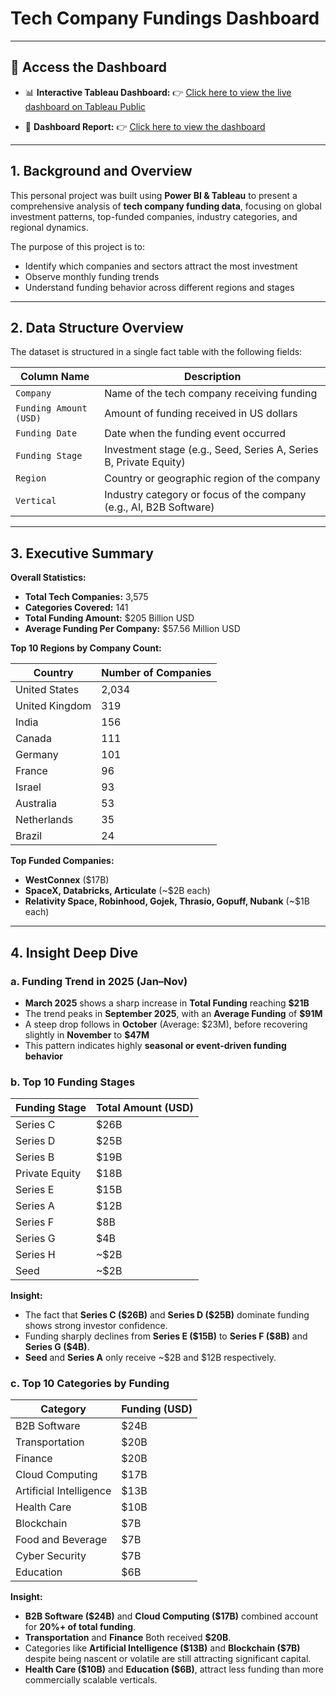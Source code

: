 # Tech Company Fundings Dashboard

---

## 🔗 Access the Dashboard

* 📊 **Interactive Tableau Dashboard:**
  👉 [Click here to view the live dashboard on Tableau Public](https://public.tableau.com/views/techcompanyfunding/Dashboard1?:language=en-US&:sid=&:redirect=auth&:display_count=n&:origin=viz_share_link)
 
* 📄 **Dashboard Report:**
  👉 [Click here to view the dashboard](./Dashboard/)

---


## 1. Background and Overview

This personal project was built using **Power BI & Tableau** to present a comprehensive analysis of **tech company funding data**, focusing on global investment patterns, top-funded companies, industry categories, and regional dynamics.

The purpose of this project is to:

* Identify which companies and sectors attract the most investment
* Observe monthly funding trends
* Understand funding behavior across different regions and stages

---

## 2. Data Structure Overview

The dataset is structured in a single fact table with the following fields:

| Column Name            | Description                                                        |
| ---------------------- | ------------------------------------------------------------------ |
| `Company`              | Name of the tech company receiving funding                         |
| `Funding Amount (USD)` | Amount of funding received in US dollars                           |
| `Funding Date`         | Date when the funding event occurred                               |
| `Funding Stage`        | Investment stage (e.g., Seed, Series A, Series B, Private Equity)  |
| `Region`               | Country or geographic region of the company                        |
| `Vertical`             | Industry category or focus of the company (e.g., AI, B2B Software) |

---

## 3. Executive Summary

**Overall Statistics:**

* **Total Tech Companies:** 3,575
* **Categories Covered:** 141
* **Total Funding Amount:** \$205 Billion USD
* **Average Funding Per Company:** \$57.56 Million USD

**Top 10 Regions by Company Count:**

| Country        | Number of Companies |
| -------------- | ------------------- |
| United States  | 2,034               |
| United Kingdom | 319                 |
| India          | 156                 |
| Canada         | 111                 |
| Germany        | 101                 |
| France         | 96                  |
| Israel         | 93                  |
| Australia      | 53                  |
| Netherlands    | 35                  |
| Brazil         | 24                  |

**Top Funded Companies:**

* **WestConnex** (\$17B)
* **SpaceX, Databricks, Articulate** (\~\$2B each)
* **Relativity Space, Robinhood, Gojek, Thrasio, Gopuff, Nubank** (\~\$1B each)

---

## 4. Insight Deep Dive

### a. Funding Trend in 2025 (Jan–Nov)

* **March 2025** shows a sharp increase in **Total Funding** reaching **\$21B**
* The trend peaks in **September 2025**, with an **Average Funding** of **\$91M**
* A steep drop follows in **October** (Average: \$23M), before recovering slightly in **November** to **\$47M**
* This pattern indicates highly **seasonal or event-driven funding behavior**

### b. Top 10 Funding Stages

| Funding Stage  | Total Amount (USD) |
| -------------- | ------------------ |
| Series C       | \$26B              |
| Series D       | \$25B              |
| Series B       | \$19B              |
| Private Equity | \$18B              |
| Series E       | \$15B              |
| Series A       | \$12B              |
| Series F       | \$8B               |
| Series G       | \$4B               |
| Series H       | \~\$2B             |
| Seed           | \~\$2B             |

**Insight:**

* The fact that **Series C (\$26B)** and **Series D (\$25B)** dominate funding shows strong investor confidence.
* Funding sharply declines from **Series E (\$15B)** to **Series F (\$8B)** and **Series G (\$4B)**.
* **Seed** and **Series A** only receive \~$2B and \$12B respectively.


### c. Top 10 Categories by Funding

| Category                | Funding (USD) |
| ----------------------- | ------------- |
| B2B Software            | \$24B         |
| Transportation          | \$20B         |
| Finance                 | \$20B         |
| Cloud Computing         | \$17B         |
| Artificial Intelligence | \$13B         |
| Health Care             | \$10B         |
| Blockchain              | \$7B          |
| Food and Beverage       | \$7B          |
| Cyber Security          | \$7B          |
| Education               | \$6B          |

**Insight:**

* **B2B Software (\$24B)** and **Cloud Computing (\$17B)** combined account for **20%+ of total funding**.
* **Transportation** and **Finance** Both received **\$20B**.
* Categories like **Artificial Intelligence (\$13B)** and **Blockchain (\$7B)** despite being nascent or volatile are still attracting significant capital.
* **Health Care (\$10B)** and **Education (\$6B)**, attract less funding than more commercially scalable verticals.
